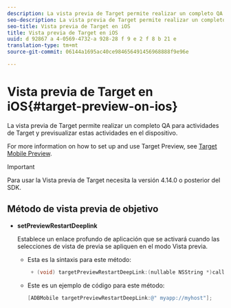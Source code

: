 ```yaml
---
description: La vista previa de Target permite realizar un completo QA para actividades de Target y previsualizar estas actividades en el dispositivo.
seo-description: La vista previa de Target permite realizar un completo QA para actividades de Target y previsualizar estas actividades en el dispositivo.
seo-title: Vista previa de Target en iOS
title: Vista previa de Target en iOS
uuid: d 92867 a 4-0569-4732-a 928-28 f 9 e 2 f 8 b 21 e
translation-type: tm+mt
source-git-commit: 06144a1695ac40ce984656491456968888f9e96e

---
```



# Vista previa de Target en iOS{#target-preview-on-ios}

La vista previa de Target permite realizar un completo QA para actividades de Target y previsualizar estas actividades en el dispositivo.

For more information on how to set up and use Target Preview, see [Target Mobile Preview](https://docs.adobe.com/content/help/en/target/using/implement-target/mobile-apps/target-mobile-preview.html).

>[!IMPORTANT]
>
>Para usar la Vista previa de Target necesita la versión 4.14.0 o posterior del SDK.

## Método de vista previa de objetivo

* **setPreviewRestartDeeplink**

   Establece un enlace profundo de aplicación que se activará cuando las selecciones de vista de previa se apliquen en el modo Vista previa.

   * Esta es la sintaxis para este método:

      ```objective-c
       + (void) targetPreviewRestartDeepLink:(nullable NSString *)callbackURL;
      ```

   * Este es un ejemplo de código para este método:

      ```objective-c
      [ADBMobile targetPreviewRestartDeepLink:@" myapp://myhost"]; 
      ```
